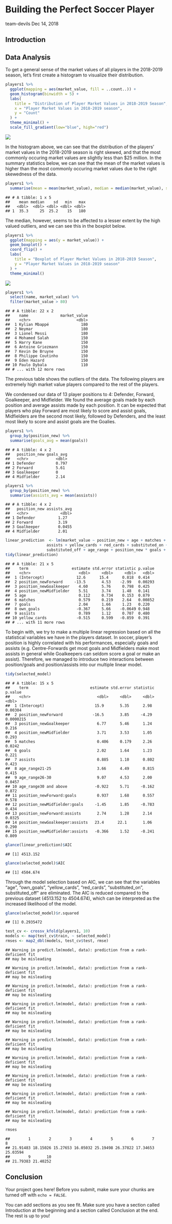 Building the Perfect Soccer Player
================
team-devils
Dec 14, 2018

## Introduction

## Data Analysis

To get a general sense of the market values of all players in the
2018-2019 season, let’s first create a histogram to visualize their
distribution.

``` r
players1 %>%
  ggplot(mapping = aes(market_value, fill = ..count..)) +
  geom_histogram(binwidth = 5) +
  labs(
    title = "Distribution of Player Market Values in 2018-2019 Season",
    x = "Player Market Values in 2018-2019 season", 
    y = "Count"
  ) +
  theme_minimal() +
  scale_fill_gradient(low="blue", high="red")
```

![](project_files/figure-gfm/histogram-1.png)<!-- -->

In the histogram above, we can see that the distribution of the players’
market values in the 2018-2019 season is right skewed, and that the most
commonly occuring market values are slightly less than $25 million. In
the summary statistics below, we can see that the mean of the market
values is higher than the most commonly occuring market values due to
the right skewedness of the data.

``` r
players1 %>%
  summarise(mean = mean(market_value), median = median(market_value), sd = sd(market_value), min = min(market_value), max = max(market_value))
```

    ## # A tibble: 1 x 5
    ##    mean median    sd   min   max
    ##   <dbl>  <dbl> <dbl> <dbl> <dbl>
    ## 1  35.3     25  25.2    15   180

The median, however, seems to be affected to a lesser extent by the high
valued outliers, and we can see this in the boxplot below.

``` r
players1 %>%
  ggplot(mapping = aes(y = market_value)) +
  geom_boxplot() +
  coord_flip() +
  labs(
    title = "Boxplot of Player Market Values in 2018-2019 Season",
    y = "Player Market Values in 2018-2019 season"
  ) +
  theme_minimal() 
```

![](project_files/figure-gfm/boxplot-1.png)<!-- -->

``` r
players1 %>%
  select(name, market_value) %>%
  filter(market_value > 80)
```

    ## # A tibble: 22 x 2
    ##    name              market_value
    ##    <chr>                    <dbl>
    ##  1 Kylian Mbappé              180
    ##  2 Neymar                     180
    ##  3 Lionel Messi               180
    ##  4 Mohamed Salah              150
    ##  5 Harry Kane                 150
    ##  6 Antoine Griezmann          150
    ##  7 Kevin De Bruyne            150
    ##  8 Philippe Coutinho          150
    ##  9 Eden Hazard                150
    ## 10 Paulo Dybala               110
    ## # ... with 12 more rows

The previous table shows the outliers of the data. The following players
are extremely high market value players compared to the rest of the
players.

We condensed our data of 13 player positions to 4: Defender, Forward,
Goalkeeper, and Midfielder. We found the average goals made by each
position and average assists made by each position. It can be expected
that players who play Forward are most likely to score and assist goals,
Midfielders are the second most likely, followed by Defenders, and the
least most likely to score and assist goals are the Goalies.

``` r
players1 %>%
  group_by(position_new) %>%
  summarise(goals_avg = mean(goals))
```

    ## # A tibble: 4 x 2
    ##   position_new goals_avg
    ##   <chr>            <dbl>
    ## 1 Defender         0.797
    ## 2 Forward          5.61 
    ## 3 Goalkeeper       0    
    ## 4 Midfielder       2.14

``` r
players1 %>%
  group_by(position_new) %>%
  summarise(assists_avg = mean(assists))
```

    ## # A tibble: 4 x 2
    ##   position_new assists_avg
    ##   <chr>              <dbl>
    ## 1 Defender          1.27  
    ## 2 Forward           3.19  
    ## 3 Goalkeeper        0.0455
    ## 4 Midfielder        2.01

``` r
linear_prediction  <- lm(market_value ~ position_new + age + matches + goals + own_goals +
                  assists + yellow_cards + red_cards + substituted_on +
                  substituted_off + age_range + position_new * goals + position_new * assists, data =   players1)
tidy(linear_prediction)
```

    ## # A tibble: 21 x 5
    ##    term                   estimate std.error statistic p.value
    ##    <chr>                     <dbl>     <dbl>     <dbl>   <dbl>
    ##  1 (Intercept)              12.6      15.4      0.818  0.414  
    ##  2 position_newForward     -13.5       4.53    -2.99   0.00293
    ##  3 position_newGoalkeeper    4.60      5.76     0.798  0.425  
    ##  4 position_newMidfielder    5.51      3.74     1.48   0.141  
    ##  5 age                       0.112     0.734    0.153  0.879  
    ##  6 matches                   0.579     0.219    2.64   0.00852
    ##  7 goals                     2.04      1.66     1.23   0.220  
    ##  8 own_goals                -0.367     5.66    -0.0649 0.948  
    ##  9 assists                   0.789     1.12     0.707  0.480  
    ## 10 yellow_cards             -0.515     0.599   -0.859  0.391  
    ## # ... with 11 more rows

To begin with, we try to make a multiple linear regression based on all
the statistical variables we have in the players dataset. In soccer,
player’s position is highly correlated with his performances, especially
goals and assists (e.g. Centre-Forwards get most goals and Midfielders
make most assists in general while Goalkeepers can seldom score a goal
or make an assist). Therefore, we managed to introduce two interactions
between position/goals and position/assists into our multiple linear
model.

``` r
tidy(selected_model)
```

    ## # A tibble: 15 x 5
    ##    term                           estimate std.error statistic   p.value
    ##    <chr>                             <dbl>     <dbl>     <dbl>     <dbl>
    ##  1 (Intercept)                      15.9       5.35      2.98  0.00304  
    ##  2 position_newForward             -16.5       3.85     -4.29  0.0000215
    ##  3 position_newGoalkeeper            6.77      5.46      1.24  0.216    
    ##  4 position_newMidfielder            3.71      3.53      1.05  0.293    
    ##  5 matches                           0.406     0.179     2.26  0.0242   
    ##  6 goals                             2.02      1.64      1.23  0.221    
    ##  7 assists                           0.885     1.10      0.802 0.423    
    ##  8 age_range21-25                    3.66      4.49      0.815 0.415    
    ##  9 age_range26-30                    9.07      4.53      2.00  0.0457   
    ## 10 age_range30 and above            -0.922     5.71     -0.162 0.872    
    ## 11 position_newForward:goals         0.937     1.68      0.557 0.578    
    ## 12 position_newMidfielder:goals     -1.45      1.85     -0.783 0.434    
    ## 13 position_newForward:assists       2.74      1.28      2.14  0.0325   
    ## 14 position_newGoalkeeper:assists   23.4      22.1       1.06  0.290    
    ## 15 position_newMidfielder:assists   -0.366     1.52     -0.241 0.809

``` r
glance(linear_prediction)$AIC
```

    ## [1] 4513.152

``` r
glance(selected_model)$AIC
```

    ## [1] 4504.674

Through the model selection based on AIC, we can see that the variables
“age”, “own\_goals”, “yellow\_cards”, “red\_cards”, “substituted\_on”,
substituted\_off" are eliminated. The AIC is reduced compared to the
previous dataset (4513.152 to 4504.674), which can be interpreted as the
increased likelihood of the model.

``` r
glance(selected_model)$r.squared
```

    ## [1] 0.2935472

``` r
test_cv <- crossv_kfold(players1, 10)
models <- map(test_cv$train, ~ selected_model)
rmses <- map2_dbl(models, test_cv$test, rmse)
```

    ## Warning in predict.lm(model, data): prediction from a rank-deficient fit
    ## may be misleading
    
    ## Warning in predict.lm(model, data): prediction from a rank-deficient fit
    ## may be misleading
    
    ## Warning in predict.lm(model, data): prediction from a rank-deficient fit
    ## may be misleading
    
    ## Warning in predict.lm(model, data): prediction from a rank-deficient fit
    ## may be misleading
    
    ## Warning in predict.lm(model, data): prediction from a rank-deficient fit
    ## may be misleading
    
    ## Warning in predict.lm(model, data): prediction from a rank-deficient fit
    ## may be misleading
    
    ## Warning in predict.lm(model, data): prediction from a rank-deficient fit
    ## may be misleading
    
    ## Warning in predict.lm(model, data): prediction from a rank-deficient fit
    ## may be misleading
    
    ## Warning in predict.lm(model, data): prediction from a rank-deficient fit
    ## may be misleading
    
    ## Warning in predict.lm(model, data): prediction from a rank-deficient fit
    ## may be misleading

``` r
rmses
```

    ##        1        2        3        4        5        6        7        8 
    ## 21.91483 18.15026 15.27653 16.05032 25.19498 26.37822 17.34653 25.03594 
    ##        9       10 
    ## 21.79383 21.40252

## Conclusion

Your project goes here\! Before you submit, make sure your chunks are
turned off with `echo = FALSE`.

You can add sections as you see fit. Make sure you have a section called
Introduction at the beginning and a section called Conclusion at the
end. The rest is up to you\!
